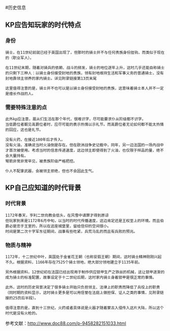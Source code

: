 #历史信息

## KP应告知玩家的时代特点

### 身份

```
骑士，在11世纪前就已经于英国出现了，但那时的骑士并不与任何贵族身份挂钩，而类似于现在的（职业军人）。

在11世纪末期，随着对骑兵的依赖、战斗的频发，骑士的地位逐年上升，这时几乎还能自称骑士的只剩下三种人：以骑士身份接受封地的贵族，领有封地维持生活和军事义务的普通骑士，没有封地靠领主领养的家内骑士。详见附录链接第13页末尾

这里值得注意的是，骑士并不也可以是以骑士身份接受封地的贵族，这意味着骑士本人并不一定是擅长作战的人。
```

### 需要特殊注意的点

```
此外kp应注意，扈从们生活在那个年代，很难识字，尽可能要求仆从阶级都不识字。
当低爵位者觐见高爵位者时，应尽可能的表示热情以示礼节。而高爵位者无论如何都不能太热情的回应，这也是礼节。

没有火药，在接近100年后才传入。
没有火油，准确说当时火油倒是存在。但在欧洲战争史记载中，同年，另一边法国的一场内战中才首次被使用。考虑当时的信息传递速度，这边领主即使得到了火油，也仅限于样品的量，绝不会大量持有。
弩箭非常非常罕见，被贵族阶级严格把控。

仆人不配拿武器，会被领主拒绝，但也不会因此生气。
```

## KP自己应知道的时代背景

### 时代背景

```
1172年春天，亨利二世向教会低头，在风雪中请罪才得到原谅
但玩家到来是1172年6月中旬，以当时的时代传播速度，这边肯定还是王权至上的环境。而且伯爵必是忠于王室的，所以在这座城堡里，留给信仰的空间很小。
时间是第二次十字军东征期间，战事有些吃紧，兵荒马乱的而且有兵败的预兆。
```

### 物质与精神

```
1172年，十二世纪中叶，英国处于金雀花王朝（也称安茹王朝）期间，这时骑士精神刚刚兴起不久。根据资料，1166年存在7525个骑士领地，绝大部分领地建立于1135年前。

另外根据资料，12世纪初在法国已经出现用于制作供应锁甲生产之铁丝的机械，这让锁甲逐渐的成为骑士的标准配置，故事设定于十二世纪后期，这时家内骑士身着锁甲是很正常的事情。

此外，这时的历史背景决定了很多骑士开始只负担领主、法律上的职责而降低了兵役上的职责（同时期的资料显示，这时骑士更多是可以用信誉在法庭上做担保、证人之类的事情，见附录链接的25页后半段）。

值得注意的是，直到十三世纪，火药或者具体说是火器才随着蒙古入侵传入这片大陆，所以这个时代是没有火枪的。
```

参考文献：<http://www.doc88.com/p-9458282151033.html>